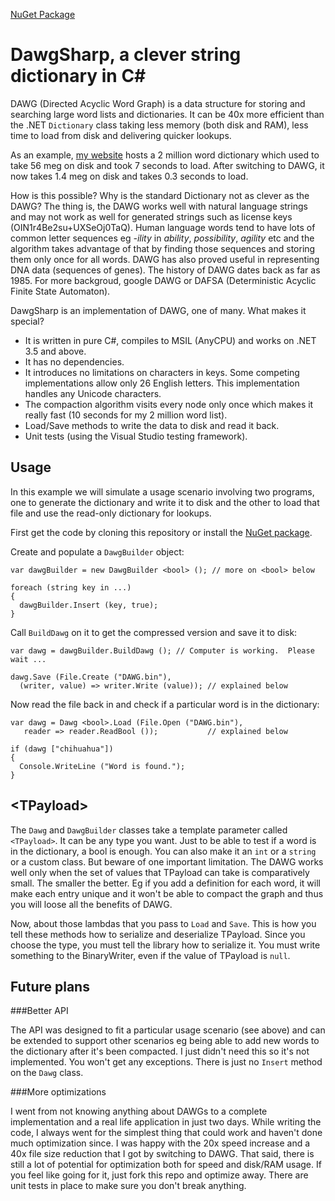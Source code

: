 [NuGet Package](https://www.nuget.org/packages/DawgSharp/)

DawgSharp, a clever string dictionary in C#
===========================================

DAWG (Directed Acyclic Word Graph) is a data structure for storing and searching large word lists and dictionaries.  It can be 40x more efficient than the .NET ```Dictionary``` class taking less memory (both disk and RAM), less time to load from disk and delivering quicker lookups.

As an example, [my website](http://russiangram.com) hosts a 2 million word dictionary which used to take 56 meg on disk and took 7 seconds to load.  After switching to DAWG, it now takes 1.4 meg on disk and takes 0.3 seconds to load.

How is this possible?  Why is the standard Dictionary not as clever as the DAWG?  The thing is, the DAWG works well with natural language strings and may not work as well for generated strings such as license keys (OIN1r4Be2su+UXSeOj0TaQ).  Human language words tend to have lots of common letter sequences eg _-ility_ in _ability_, _possibility_, _agility_ etc and the algorithm takes advantage of that by finding those sequences and storing them only once for all words.  DAWG has also proved useful in representing DNA data (sequences of genes).  The history of DAWG dates back as far as 1985.  For more backgroud, google DAWG or DAFSA (Deterministic Acyclic Finite State Automaton).

DawgSharp is an implementation of DAWG, one of many.  What makes it special?

 * It is written in pure C#, compiles to MSIL (AnyCPU) and works on .NET 3.5 and above.
 * It has no dependencies.
 * It introduces no limitations on characters in keys.  Some competing implementations allow only 26 English letters.  This implementation handles any Unicode characters.
 * The compaction algorithm visits every node only once which makes it really fast (10 seconds for my 2 million word list).
 * Load/Save methods to write the data to disk and read it back.
 * Unit tests (using the Visual Studio testing framework).


Usage
-----
In this example we will simulate a usage scenario involving two programs, one to generate the dictionary and write it to disk and the other to load that file and use the read-only dictionary for lookups.

First get the code by cloning this repository or install the [NuGet package](https://www.nuget.org/packages/DawgSharp/).

Create and populate a ```DawgBuilder``` object:

```
var dawgBuilder = new DawgBuilder <bool> (); // more on <bool> below

foreach (string key in ...)
{
  dawgBuilder.Insert (key, true);
}
```

Call ```BuildDawg``` on it to get the compressed version and save it to disk:

```
var dawg = dawgBuilder.BuildDawg (); // Computer is working.  Please wait ...

dawg.Save (File.Create ("DAWG.bin"), 
  (writer, value) => writer.Write (value)); // explained below
```

Now read the file back in and check if a particular word is in the dictionary:

```
var dawg = Dawg <bool>.Load (File.Open ("DAWG.bin"), 
   reader => reader.ReadBool ());           // explained below

if (dawg ["chihuahua"])
{
  Console.WriteLine ("Word is found.");
}
```

&lt;TPayload&gt;
----------

The ```Dawg``` and ```DawgBuilder``` classes take a template parameter called ```<TPayload>```.  It can be any type you want.  Just to be able to test if a word is in the dictionary, a bool is enough.  You can also make it an ```int``` or a ```string``` or a custom class.  But beware of one important limitation.  The DAWG works well only when the set of values that TPayload can take is comparatively small.  The smaller the better.  Eg if you add a definition for each word, it will make each entry unique and it won't be able to compact the graph and thus you will loose all the benefits of DAWG.

Now, about those lambdas that you pass to ```Load``` and ```Save```.  This is how you tell these methods how to serialize and deserialize TPayload.  Since you choose the type, you must tell the library how to serialize it.  You must write something to the BinaryWriter, even if the value of TPayload is ```null```.

Future plans
------------
###Better API

The API was designed to fit a particular usage scenario (see above) and can be extended to support other scenarios eg being able to add new words to the dictionary after it's been compacted.  I just didn't need this so it's not implemented.  You won't get any exceptions.  There is just no ```Insert``` method on the ```Dawg``` class.

###More optimizations

I went from not knowing anything about DAWGs to a complete implementation and a real life application in just two days.  While writing the code, I always went for the simplest thing that could work and haven't done much optimization since.  I was happy with the 20x speed increase and a 40x file size reduction that I got by switching to DAWG.  That said, there is still a lot of potential for optimization both for speed and disk/RAM usage.  If you feel like going for it, just fork this repo and optimize away.  There are unit tests in place to make sure you don't break anything.
